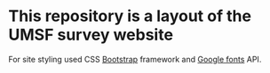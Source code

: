 # This repository is a layout of the UMSF survey website

For site styling used CSS [Bootstrap](https://getbootstrap.com/docs/4.0/components/forms/) framework and [Google fonts](https://fonts.google.com/specimen/Inter) API.
